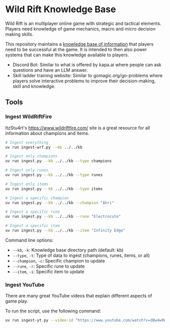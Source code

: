 # Wild Rift Knowledge Base

Wild Rift is an multiplayer online game with strategic and tactical elements.
Players need knowledge of game mechanics, macro and micro decision making skills.

This repository maintains a [knowledge base of information](kb/) that players need
to be successful at the game. It is intended to then also power systems that
can make this knowledge available to players.

- Discord Bot: Similar to what is offered by kapa.ai where people can ask questions
  and have an LLM answer.
- Skill ladder training website: Similar to gomagic.org/go-problems where players
  solve interactive problems to improve their decision-making, skill and knowledge.

## Tools

### Ingest WildRiftFire

ItzStu4rt's https://www.wildriftfire.com/ site is a great
resource for all information about champions and items.

```bash
# Ingest everything
uv run ingest-wrf.py --kb ../../kb

# Ingest only champions
uv run ingest.py --kb ../../kb --type champions

# Ingest only runes
uv run ingest.py --kb ../../kb --type runes

# Ingest only items
uv run ingest.py --kb ../../kb --type items

# Ingest a specific champion
uv run ingest.py --kb ../../kb --champion "Ahri"

# Ingest a specific rune
uv run ingest.py --kb ../../kb --rune "Electrocute"

# Ingest a specific item
uv run ingest.py --kb ../../kb --item "Infinity Edge"
```

Command line options:

- `--kb`, `-k`: Knowledge base directory path (default: kb)
- `--type`, `-t`: Type of data to ingest (champions, runes, items, or all)
- `--champion`, `-c`: Specific champion to update
- `--rune`, `-r`: Specific rune to update
- `--item`, `-i`: Specific item to update

### Ingest YouTube

There are many great YouTube videos that explain different aspects
of game play.

To run the script, use the following command:
```bash
uv run ingest-yt.py --video-id "https://www.youtube.com/watch?v=dQw4w9WgXcQ"
```
